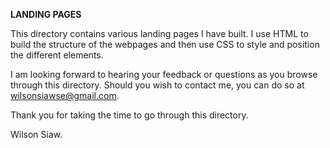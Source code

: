 **LANDING PAGES**

This directory contains various landing pages I have built. I use HTML to build the structure of the webpages and then use CSS to style and position the different elements.

I am looking forward to hearing your feedback or questions as you browse through this directory. Should you wish to contact me, you can do so at wilsonsiawse@gmail.com.

Thank you for taking the time to go through this directory.

Wilson Siaw.
